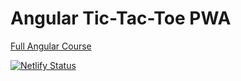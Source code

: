 # Angular Tic-Tac-Toe PWA

[Full Angular Course](https://fireship.io/courses/angular/)

[![Netlify Status](https://api.netlify.com/api/v1/badges/b1e83551-68fc-46a7-9d36-a4fe4877fd86/deploy-status)](https://app.netlify.com/sites/hardcore-einstein-02b692/deploys)
